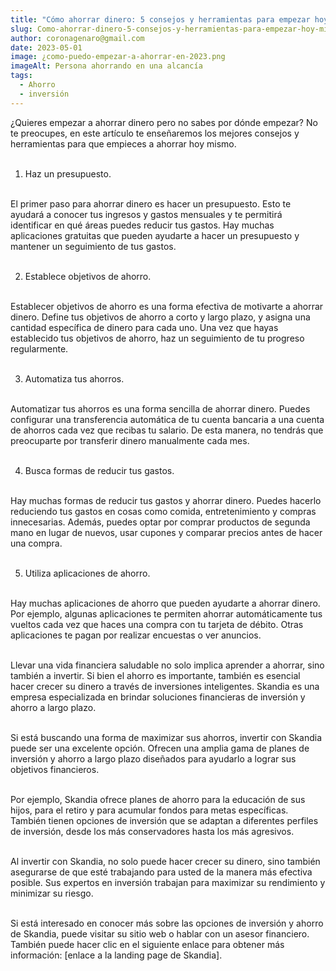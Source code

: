 ```yaml
---
title: "Cómo ahorrar dinero: 5 consejos y herramientas para empezar hoy mismo"
slug: Como-ahorrar-dinero-5-consejos-y-herramientas-para-empezar-hoy-mismo
author: coronagenaro@gmail.com
date: 2023-05-01
image: ¿como-puedo-empezar-a-ahorrar-en-2023.png
imageAlt: Persona ahorrando en una alcancía
tags:
  - Ahorro
  - inversión
---
```

¿Quieres empezar a ahorrar dinero pero no sabes por dónde empezar? No te preocupes, en este artículo te enseñaremos los mejores consejos y herramientas para que empieces a ahorrar hoy mismo.<br/><br/>

1. Haz un presupuesto.<br/><br/>

El primer paso para ahorrar dinero es hacer un presupuesto. Esto te ayudará a conocer tus ingresos y gastos mensuales y te permitirá identificar en qué áreas puedes reducir tus gastos. Hay muchas aplicaciones gratuitas que pueden ayudarte a hacer un presupuesto y mantener un seguimiento de tus gastos.<br/><br/>

2. Establece objetivos de ahorro.<br/><br/>

Establecer objetivos de ahorro es una forma efectiva de motivarte a ahorrar dinero. Define tus objetivos de ahorro a corto y largo plazo, y asigna una cantidad específica de dinero para cada uno. Una vez que hayas establecido tus objetivos de ahorro, haz un seguimiento de tu progreso regularmente.<br/><br/>

3. Automatiza tus ahorros.<br/><br/>

Automatizar tus ahorros es una forma sencilla de ahorrar dinero. Puedes configurar una transferencia automática de tu cuenta bancaria a una cuenta de ahorros cada vez que recibas tu salario. De esta manera, no tendrás que preocuparte por transferir dinero manualmente cada mes.<br/><br/>

4. Busca formas de reducir tus gastos.<br/><br/>

Hay muchas formas de reducir tus gastos y ahorrar dinero. Puedes hacerlo reduciendo tus gastos en cosas como comida, entretenimiento y compras innecesarias. Además, puedes optar por comprar productos de segunda mano en lugar de nuevos, usar cupones y comparar precios antes de hacer una compra.<br/><br/>

5. Utiliza aplicaciones de ahorro.<br/><br/>

Hay muchas aplicaciones de ahorro que pueden ayudarte a ahorrar dinero. Por ejemplo, algunas aplicaciones te permiten ahorrar automáticamente tus vueltos cada vez que haces una compra con tu tarjeta de débito. Otras aplicaciones te pagan por realizar encuestas o ver anuncios.<br/><br/>

Llevar una vida financiera saludable no solo implica aprender a ahorrar, sino también a invertir. Si bien el ahorro es importante, también es esencial hacer crecer su dinero a través de inversiones inteligentes. Skandia es una empresa especializada en brindar soluciones financieras de inversión y ahorro a largo plazo.<br/><br/>

Si está buscando una forma de maximizar sus ahorros, invertir con Skandia puede ser una excelente opción. Ofrecen una amplia gama de planes de inversión y ahorro a largo plazo diseñados para ayudarlo a lograr sus objetivos financieros.<br/><br/>

Por ejemplo, Skandia ofrece planes de ahorro para la educación de sus hijos, para el retiro y para acumular fondos para metas específicas. También tienen opciones de inversión que se adaptan a diferentes perfiles de inversión, desde los más conservadores hasta los más agresivos.<br/><br/>

Al invertir con Skandia, no solo puede hacer crecer su dinero, sino también asegurarse de que esté trabajando para usted de la manera más efectiva posible. Sus expertos en inversión trabajan para maximizar su rendimiento y minimizar su riesgo.<br/><br/>

Si está interesado en conocer más sobre las opciones de inversión y ahorro de Skandia, puede visitar su sitio web o hablar con un asesor financiero. También puede hacer clic en el siguiente enlace para obtener más información: \[enlace a la landing page de Skandia].

<!--EndFragment-->